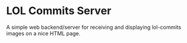 LOL Commits Server
==============

A simple web backend/server for receiving and displaying lol-commits images on a nice HTML page.



